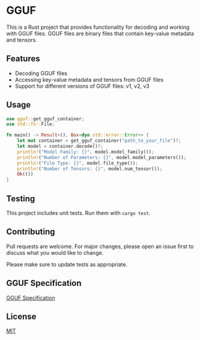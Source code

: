 # GGUF

This is a Rust project that provides functionality for decoding and working with GGUF files. GGUF files are binary files that contain key-value metadata and tensors.

## Features

- Decoding GGUF files
- Accessing key-value metadata and tensors from GGUF files
- Support for different versions of GGUF files: v1, v2, v3

## Usage

```rust
use gguf::get_gguf_container;
use std::fs::File;

fn main() -> Result<(), Box<dyn std::error::Error>> {
    let mut container = get_gguf_container("path_to_your_file")?;
    let model = container.decode()?;
    println!("Model Family: {}", model.model_family());
    println!("Number of Parameters: {}", model.model_parameters());
    println!("File Type: {}", model.file_type());
    println!("Number of Tensors: {}", model.num_tensor());
    Ok(())
}
```

## Testing

This project includes unit tests. Run them with `cargo test`.

## Contributing

Pull requests are welcome. For major changes, please open an issue first to discuss what you would like to change.

Please make sure to update tests as appropriate.

## GGUF Specification

[GGUF Specification](https://github.com/ggerganov/ggml/blob/master/docs/gguf.md)

## License

[MIT](https://choosealicense.com/licenses/mit/)
